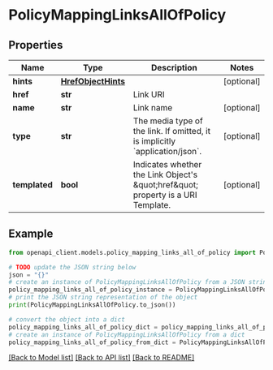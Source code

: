 # PolicyMappingLinksAllOfPolicy


## Properties

Name | Type | Description | Notes
------------ | ------------- | ------------- | -------------
**hints** | [**HrefObjectHints**](HrefObjectHints.md) |  | [optional] 
**href** | **str** | Link URI | 
**name** | **str** | Link name | [optional] 
**type** | **str** | The media type of the link. If omitted, it is implicitly &#x60;application/json&#x60;. | [optional] 
**templated** | **bool** | Indicates whether the Link Object&#39;s \&quot;href\&quot; property is a URI Template. | [optional] 

## Example

```python
from openapi_client.models.policy_mapping_links_all_of_policy import PolicyMappingLinksAllOfPolicy

# TODO update the JSON string below
json = "{}"
# create an instance of PolicyMappingLinksAllOfPolicy from a JSON string
policy_mapping_links_all_of_policy_instance = PolicyMappingLinksAllOfPolicy.from_json(json)
# print the JSON string representation of the object
print(PolicyMappingLinksAllOfPolicy.to_json())

# convert the object into a dict
policy_mapping_links_all_of_policy_dict = policy_mapping_links_all_of_policy_instance.to_dict()
# create an instance of PolicyMappingLinksAllOfPolicy from a dict
policy_mapping_links_all_of_policy_from_dict = PolicyMappingLinksAllOfPolicy.from_dict(policy_mapping_links_all_of_policy_dict)
```
[[Back to Model list]](../README.md#documentation-for-models) [[Back to API list]](../README.md#documentation-for-api-endpoints) [[Back to README]](../README.md)


